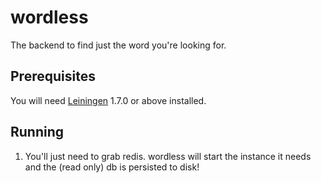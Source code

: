 # wordless

The backend to find just the word you're looking for.

## Prerequisites

You will need [Leiningen][1] 1.7.0 or above installed.

[1]: https://github.com/technomancy/leiningen

## Running
1. You'll just need to grab redis.  wordless will start the instance it needs and the (read only) db is persisted to disk!


